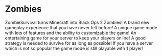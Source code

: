 # Zombies

ZombieSurvival turns Minecraft into Black Ops 2 Zombies! A brand new gameplay experience that you have never felt before! A unique game mode with lots of features and the ability to customizable the game! An entertaining game for your server to keep your players online! A good strategy is needed to survive for as long as possible! If you have a server which is not so popular the game mode is still playable with 1 player!
